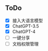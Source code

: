 ## ToDo <!-- {docsify-ignore} -->
- [x] 接入大语言模型
 - [x] ChatGPT-3.5
 - [x] ChatGPT-4
- [ ] 一键分享
- [ ] 文档权限管理
